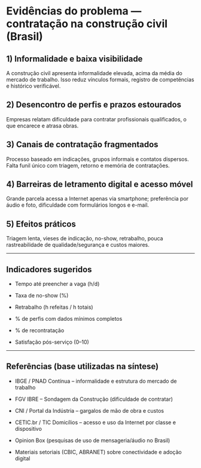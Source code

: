 # Evidências do problema — contratação na construção civil (Brasil)

## 1) Informalidade e baixa visibilidade
A construção civil apresenta informalidade elevada, acima da média do mercado de trabalho. Isso reduz vínculos formais, registro de competências e histórico verificável.

## 2) Desencontro de perfis e prazos estourados
Empresas relatam dificuldade para contratar profissionais qualificados, o que encarece e atrasa obras.

## 3) Canais de contratação fragmentados
Processo baseado em indicações, grupos informais e contatos dispersos. Falta funil único com triagem, retorno e memória de contratações.

## 4) Barreiras de letramento digital e acesso móvel
Grande parcela acessa a Internet apenas via smartphone; preferência por áudio e foto, dificuldade com formulários longos e e-mail.

## 5) Efeitos práticos
Triagem lenta, vieses de indicação, no-show, retrabalho, pouca rastreabilidade de qualidade/segurança e custos maiores.

---

## Indicadores sugeridos

- Tempo até preencher a vaga (h/d)  

- Taxa de no-show (%)  

- Retrabalho (h refeitas / h totais)  

- % de perfis com dados mínimos completos  

- % de recontratação  

- Satisfação pós-serviço (0–10)

---

## Referências (base utilizadas na síntese)

- IBGE / PNAD Contínua – informalidade e estrutura do mercado de trabalho  

- FGV IBRE – Sondagem da Construção (dificuldade de contratar)  

- CNI / Portal da Indústria – gargalos de mão de obra e custos  

- CETIC.br / TIC Domicílios – acesso e uso da Internet por classe e dispositivo  

- Opinion Box (pesquisas de uso de mensageria/áudio no Brasil)  

- Materiais setoriais (CBIC, ABRANET) sobre conectividade e adoção digital
